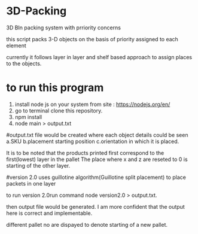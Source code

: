 # 3D-Packing
3D BIn packing system with prriority concerns

this script packs 3-D objects on the basis of priority assigned to each element 

currently it follows layer in layer and shelf based approach to assign places to the objects.

# to run this program
1. install node js on your system from site : https://nodejs.org/en/
2. go to terminal clone this repository.  
3. npm install
4. node main > output.txt

#output.txt file would be created where each object details could be seen
  a.SKU 
  b.placement  starting position
  c.orientation in which it is placed.
  
It is to be noted that the products printed first correspond to the first(lowest) layer in the pallet
The place where x and z are reseted to 0 is starting of the other layer.

#version 2.0 uses guillotine algorithm(Guillotine split placement) to place packets in one layer

to run version 2.0run command
  node version2.0 > output.txt.

then output file would be generated.
I am more confident that the output here is correct and implementable.

different pallet no are dispayed to denote starting of a new pallet.

